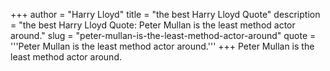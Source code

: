 +++
author = "Harry Lloyd"
title = "the best Harry Lloyd Quote"
description = "the best Harry Lloyd Quote: Peter Mullan is the least method actor around."
slug = "peter-mullan-is-the-least-method-actor-around"
quote = '''Peter Mullan is the least method actor around.'''
+++
Peter Mullan is the least method actor around.
